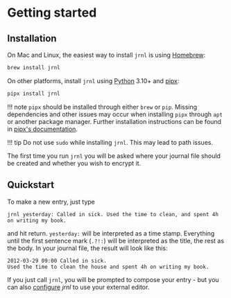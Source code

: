 <!--
Copyright © 2012-2022 jrnl contributors
License: https://www.gnu.org/licenses/gpl-3.0.html
-->

# Getting started

## Installation

On Mac and Linux, the easiest way to install `jrnl` is using
[Homebrew](http://brew.sh/):

``` sh
brew install jrnl
```

On other platforms, install `jrnl` using [Python](https://www.python.org/) 3.10+ and [pipx](https://pipxproject.github.io/pipx/):

``` sh
pipx install jrnl
```

!!! note
     `pipx` should be installed through either `brew` or `pip`. Missing dependencies and other issues
     may occur when installing `pipx` through `apt` or another package manager. Further installation
     instructions can be found in [pipx's documentation](https://pipxproject.github.io/pipx/installation/).
     
!!! tip
     Do not use `sudo` while installing `jrnl`. This may lead to path issues.

The first time you run `jrnl` you will be asked where your journal file
should be created and whether you wish to encrypt it.

## Quickstart

To make a new entry, just type

``` text
jrnl yesterday: Called in sick. Used the time to clean, and spent 4h on writing my book.
```

and hit return. `yesterday:` will be interpreted as a time stamp.
Everything until the first sentence mark (`.?!:`) will be interpreted as
the title, the rest as the body. In your journal file, the result will
look like this:

``` output
2012-03-29 09:00 Called in sick.
Used the time to clean the house and spent 4h on writing my book.
```

If you just call `jrnl`, you will be prompted to compose your entry -
but you can also [configure](advanced.md) *jrnl* to use your external editor.
